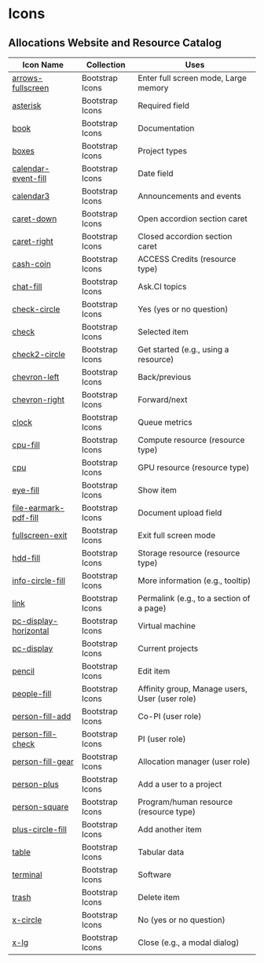 # Icons

## Allocations Website and Resource Catalog

| Icon Name | Collection | Uses |
| --- | --- | --- |
| [arrows-fullscreen](https://icons.getbootstrap.com/icons/arrows-fullscreen/) | Bootstrap Icons | Enter full screen mode, Large memory |
| [asterisk](https://icons.getbootstrap.com/icons/asterisk/) | Bootstrap Icons | Required field |
| [book](https://icons.getbootstrap.com/icons/book/) | Bootstrap Icons | Documentation |
| [boxes](https://icons.getbootstrap.com/icons/boxes/) | Bootstrap Icons | Project types |
| [calendar-event-fill](https://icons.getbootstrap.com/icons/calendar-event-fill/) | Bootstrap Icons | Date field |
| [calendar3](https://icons.getbootstrap.com/icons/calendar3/) | Bootstrap Icons | Announcements and events |
| [caret-down](https://icons.getbootstrap.com/icons/caret-down/) | Bootstrap Icons | Open accordion section caret |
| [caret-right](https://icons.getbootstrap.com/icons/caret-right/) | Bootstrap Icons | Closed accordion section caret |
| [cash-coin](https://icons.getbootstrap.com/icons/cash-coin/) | Bootstrap Icons | ACCESS Credits (resource type) |
| [chat-fill](https://icons.getbootstrap.com/icons/chat-fill/) | Bootstrap Icons | Ask.CI topics |
| [check-circle](https://icons.getbootstrap.com/icons/check-circle/) | Bootstrap Icons | Yes (yes or no question) |
| [check](https://icons.getbootstrap.com/icons/check/) | Bootstrap Icons | Selected item |
| [check2-circle](https://icons.getbootstrap.com/icons/check2-circle/) | Bootstrap Icons | Get started (e.g., using a resource) |
| [chevron-left](https://icons.getbootstrap.com/icons/chevron-left/) | Bootstrap Icons | Back/previous |
| [chevron-right](https://icons.getbootstrap.com/icons/chevron-right/) | Bootstrap Icons | Forward/next |
| [clock](https://icons.getbootstrap.com/icons/clock/) | Bootstrap Icons | Queue metrics |
| [cpu-fill](https://icons.getbootstrap.com/icons/cpu-fill/) | Bootstrap Icons | Compute resource (resource type) |
| [cpu](https://icons.getbootstrap.com/icons/cpu/) | Bootstrap Icons | GPU resource (resource type) |
| [eye-fill](https://icons.getbootstrap.com/icons/eye-fill/) | Bootstrap Icons | Show item |
| [file-earmark-pdf-fill](https://icons.getbootstrap.com/icons/file-earmark-pdf-fill/) | Bootstrap Icons | Document upload field |
| [fullscreen-exit](https://icons.getbootstrap.com/icons/fullscreen-exit/) | Bootstrap Icons | Exit full screen mode |
| [hdd-fill](https://icons.getbootstrap.com/icons/hdd-fill/) | Bootstrap Icons | Storage resource (resource type) |
| [info-circle-fill](https://icons.getbootstrap.com/icons/info-circle-fill/) | Bootstrap Icons | More information (e.g., tooltip) |
| [link](https://icons.getbootstrap.com/icons/link/) | Bootstrap Icons | Permalink (e.g., to a section of a page) |
| [pc-display-horizontal](https://icons.getbootstrap.com/icons/pc-display-horizontal/) | Bootstrap Icons | Virtual machine |
| [pc-display](https://icons.getbootstrap.com/icons/pc-display/) | Bootstrap Icons | Current projects |
| [pencil](https://icons.getbootstrap.com/icons/pencil/) | Bootstrap Icons | Edit item |
| [people-fill](https://icons.getbootstrap.com/icons/people-fill/) | Bootstrap Icons | Affinity group, Manage users, User (user role) |
| [person-fill-add](https://icons.getbootstrap.com/icons/person-fill-add/) | Bootstrap Icons | Co-PI (user role) |
| [person-fill-check](https://icons.getbootstrap.com/icons/person-fill-check/) | Bootstrap Icons | PI (user role) |
| [person-fill-gear](https://icons.getbootstrap.com/icons/person-fill-gear/) | Bootstrap Icons | Allocation manager (user role) |
| [person-plus](https://icons.getbootstrap.com/icons/person-plus/) | Bootstrap Icons | Add a user to a project |
| [person-square](https://icons.getbootstrap.com/icons/person-square/) | Bootstrap Icons | Program/human resource (resource type) |
| [plus-circle-fill](https://icons.getbootstrap.com/icons/plus-circle-fill/) | Bootstrap Icons | Add another item |
| [table](https://icons.getbootstrap.com/icons/table/) | Bootstrap Icons | Tabular data |
| [terminal](https://icons.getbootstrap.com/icons/terminal/) | Bootstrap Icons | Software |
| [trash](https://icons.getbootstrap.com/icons/trash/) | Bootstrap Icons | Delete item |
| [x-circle](https://icons.getbootstrap.com/icons/x-circle/) | Bootstrap Icons | No (yes or no question) |
| [x-lg](https://icons.getbootstrap.com/icons/x-lg/) | Bootstrap Icons | Close (e.g., a modal dialog) |
